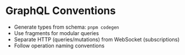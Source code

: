 # GraphQL Conventions

- Generate types from schema: `pnpm codegen`
- Use fragments for modular queries
- Separate HTTP (queries/mutations) from WebSocket (subscriptions)
- Follow operation naming conventions